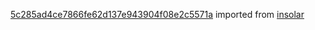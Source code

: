 [5c285ad4ce7866fe62d137e943904f08e2c5571a](https://github.com/insolar/insolar/commit/5c285ad4ce7866fe62d137e943904f08e2c5571a) imported from [insolar](https://github.com/insolar/insolar)
